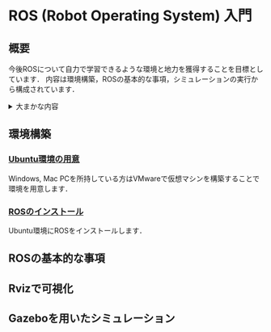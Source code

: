 # ROS (Robot Operating System) 入門

## 概要
今後ROSについて自力で学習できるような環境と地力を獲得することを目標としています．
内容は環境構築，ROSの基本的な事項，シミュレーションの実行から構成されています．

 <details><summary>大まかな内容</summary><div>

- ROSが動作する環境の構築
    - Ubuntu 20.04 環境の用意
    - ROS (noetic) のインストール
- ROSの基本的な事項
    - トピック通信
    - roslaunch
    - コマンドラインツール
- Rvizで可視化
    - ロボットモデルをURDF形式で記述
    - Rvizでロボットモデルの可視化
- Gazeboを用いたシミュレーション
    - LiDARを1台積んだ差動二輪ロボットモデルをURDF形式で記述
    - Gazeboでシミュレーション
    - Rvizでロボットモデルとトピックを可視化

</div></details>


## 環境構築

### [Ubuntu環境の用意](./environment/)
Windows, Mac PCを所持している方はVMwareで仮想マシンを構築することで環境を用意します．

### [ROSのインストール](./environment/ros/)
Ubuntu環境にROSをインストールします．

## ROSの基本的な事項

## Rvizで可視化

## Gazeboを用いたシミュレーション